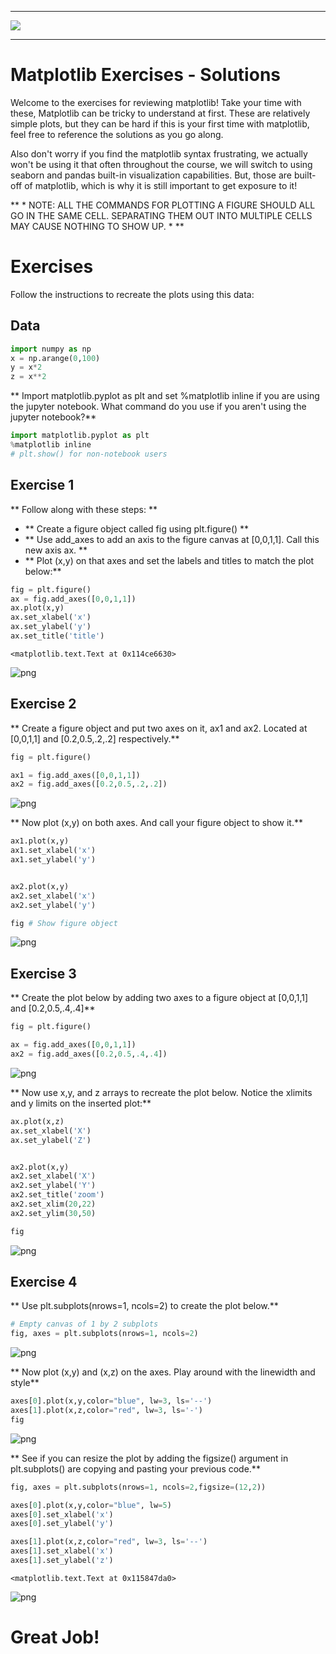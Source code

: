 
___

<a href='http://www.pieriandata.com'> <img src='../Pierian_Data_Logo.png' /></a>
___
# Matplotlib Exercises - Solutions

Welcome to the exercises for reviewing matplotlib! Take your time with these, Matplotlib can be tricky to understand at first. These are relatively simple plots, but they can be hard if this is your first time with matplotlib, feel free to reference the solutions as you go along.

Also don't worry if you find the matplotlib syntax frustrating, we actually won't be using it that often throughout the course, we will switch to using seaborn and pandas built-in visualization capabilities. But, those are built-off of matplotlib, which is why it is still important to get exposure to it!

** * NOTE: ALL THE COMMANDS FOR PLOTTING A FIGURE SHOULD ALL GO IN THE SAME CELL. SEPARATING THEM OUT INTO MULTIPLE CELLS MAY CAUSE NOTHING TO SHOW UP. * **

# Exercises

Follow the instructions to recreate the plots using this data:

## Data


```python
import numpy as np
x = np.arange(0,100)
y = x*2
z = x**2
```

** Import matplotlib.pyplot as plt and set %matplotlib inline if you are using the jupyter notebook. What command do you use if you aren't using the jupyter notebook?**


```python
import matplotlib.pyplot as plt
%matplotlib inline
# plt.show() for non-notebook users
```

## Exercise 1

** Follow along with these steps: **
* ** Create a figure object called fig using plt.figure() **
* ** Use add_axes to add an axis to the figure canvas at [0,0,1,1]. Call this new axis ax. **
* ** Plot (x,y) on that axes and set the labels and titles to match the plot below:**


```python
fig = plt.figure()
ax = fig.add_axes([0,0,1,1])
ax.plot(x,y)
ax.set_xlabel('x')
ax.set_ylabel('y')
ax.set_title('title')
```




    <matplotlib.text.Text at 0x114ce6630>




![png](03-Matplotlib%20Exercises%20-%20Solutions_files/03-Matplotlib%20Exercises%20-%20Solutions_5_1.png)


## Exercise 2
** Create a figure object and put two axes on it, ax1 and ax2. Located at [0,0,1,1] and [0.2,0.5,.2,.2] respectively.**


```python
fig = plt.figure()

ax1 = fig.add_axes([0,0,1,1])
ax2 = fig.add_axes([0.2,0.5,.2,.2])
```


![png](03-Matplotlib%20Exercises%20-%20Solutions_files/03-Matplotlib%20Exercises%20-%20Solutions_7_0.png)


** Now plot (x,y) on both axes. And call your figure object to show it.**


```python
ax1.plot(x,y)
ax1.set_xlabel('x')
ax1.set_ylabel('y')


ax2.plot(x,y)
ax2.set_xlabel('x')
ax2.set_ylabel('y')

fig # Show figure object
```




![png](03-Matplotlib%20Exercises%20-%20Solutions_files/03-Matplotlib%20Exercises%20-%20Solutions_9_0.png)



## Exercise 3

** Create the plot below by adding two axes to a figure object at [0,0,1,1] and [0.2,0.5,.4,.4]**


```python
fig = plt.figure()

ax = fig.add_axes([0,0,1,1])
ax2 = fig.add_axes([0.2,0.5,.4,.4])
```


![png](03-Matplotlib%20Exercises%20-%20Solutions_files/03-Matplotlib%20Exercises%20-%20Solutions_11_0.png)


** Now use x,y, and z arrays to recreate the plot below. Notice the xlimits and y limits on the inserted plot:**


```python
ax.plot(x,z)
ax.set_xlabel('X')
ax.set_ylabel('Z')


ax2.plot(x,y)
ax2.set_xlabel('X')
ax2.set_ylabel('Y')
ax2.set_title('zoom')
ax2.set_xlim(20,22)
ax2.set_ylim(30,50)

fig
```




![png](03-Matplotlib%20Exercises%20-%20Solutions_files/03-Matplotlib%20Exercises%20-%20Solutions_13_0.png)



## Exercise 4

** Use plt.subplots(nrows=1, ncols=2) to create the plot below.**


```python
# Empty canvas of 1 by 2 subplots
fig, axes = plt.subplots(nrows=1, ncols=2)
```


![png](03-Matplotlib%20Exercises%20-%20Solutions_files/03-Matplotlib%20Exercises%20-%20Solutions_15_0.png)


** Now plot (x,y) and (x,z) on the axes. Play around with the linewidth and style**


```python
axes[0].plot(x,y,color="blue", lw=3, ls='--')
axes[1].plot(x,z,color="red", lw=3, ls='-')
fig
```




![png](03-Matplotlib%20Exercises%20-%20Solutions_files/03-Matplotlib%20Exercises%20-%20Solutions_17_0.png)



** See if you can resize the plot by adding the figsize() argument in plt.subplots() are copying and pasting your previous code.**


```python
fig, axes = plt.subplots(nrows=1, ncols=2,figsize=(12,2))

axes[0].plot(x,y,color="blue", lw=5)
axes[0].set_xlabel('x')
axes[0].set_ylabel('y')

axes[1].plot(x,z,color="red", lw=3, ls='--')
axes[1].set_xlabel('x')
axes[1].set_ylabel('z')
```




    <matplotlib.text.Text at 0x115847da0>




![png](03-Matplotlib%20Exercises%20-%20Solutions_files/03-Matplotlib%20Exercises%20-%20Solutions_19_1.png)


# Great Job!
